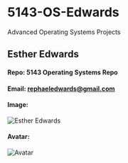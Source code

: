# 5143-OS-Edwards
Advanced Operating Systems Projects
## Esther Edwards
#### Repo: 5143 Operating Systems Repo
#### Email: rephaeledwards@gmail.com
#### Image:
![Esther Edwards](<https://user-images.githubusercontent.com/18561144/104398696-df5c3100-5514-11eb-9885-910b59452a1d.jpg>)
#### Avatar:
![Avatar](<https://user-images.githubusercontent.com/18561144/104398639-c5bae980-5514-11eb-8062-8f50eda83bf6.jpg>)
